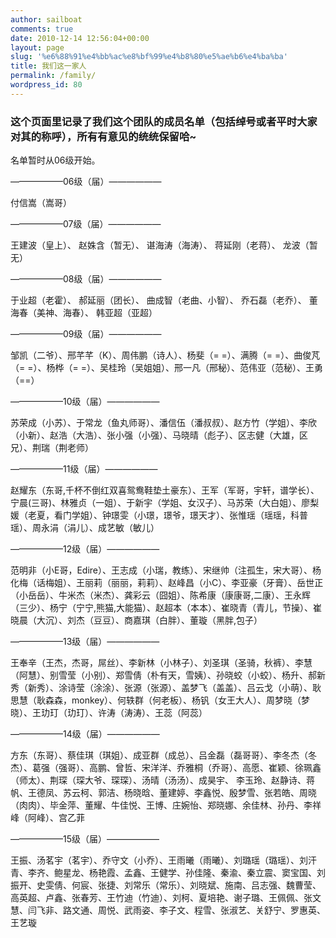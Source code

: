 ```yaml
---
author: sailboat
comments: true
date: 2010-12-14 12:56:04+00:00
layout: page
slug: '%e6%88%91%e4%bb%ac%e8%bf%99%e4%b8%80%e5%ae%b6%e4%ba%ba'
title: 我们这一家人
permalink: /family/
wordpress_id: 80
---
```


### 这个页面里记录了我们这个团队的成员名单（包括绰号或者平时大家对其的称呼），所有有意见的统统保留哈~


名单暂时从06级开始。

——————06级（届）——————

付信嵩（嵩哥）

——————07级（届）——————

王建波（皇上）、 赵姝含（暂无）、 谌海涛（海涛）、 蒋延刚（老蒋）、 龙波（暂无）

——————08级（届）——————

于业超（老霍）、 郝延丽（团长）、 曲成智（老曲、小智）、 乔石磊（老乔）、 董海春（美神、海春）、 韩亚超（亚超）

——————09级（届）——————

邹凯（二爷）、邢芊芊（K）、周伟鹏（诗人）、杨斐（= =）、满腾（= =）、曲俊芃（= =）、杨桦（= =）、吴桂玲（吴姐姐）、邢一凡（邢秘）、范伟亚（范秘）、王勇（==）

——————10级（届）——————

苏荣成（小苏）、于常龙（鱼丸师哥）、潘信伍（潘叔叔）、赵方竹（学姐）、李欣（小新）、赵浩（大浩）、张小强（小强）、马晓晴（彪子）、区志健（大雄，区兄）、荆瑞（荆老师）

——————11级（届）——————

赵耀东（东哥,千杯不倒红双喜鸳鸯鞋垫土豪东）、王军（军哥，宇轩，谱学长）、宁晨(三哥)、林雅贞（一姐）、于新宇（学姐、女汉子）、马苏荣（大白姐）、廖梨媛（老夏，看门学姐）、钟璟雯（小璟，璟爷，璟天才）、张惟瑶（瑶瑶，科普瑶）、周永涓（涓儿）、成艺敏（敏儿）

——————12级（届）——————

范明非（小E哥，Edire）、王志成（小瑞，教练）、宋继帅（注孤生，宋大哥）、杨化梅（话梅姐）、王丽莉（丽丽，莉莉）、赵峰昌（小C）、李亚豪（牙膏）、岳世正（小岳岳）、牛米杰（米杰）、龚彩云（囧姐）、陈希康（康康哥,二康）、王永辉（三少）、杨宁（宁宁,熊猫,大能猫）、赵超本（本本）、崔晓青（青儿，节操）、崔晓晨（大沉）、刘杰（豆豆）、商嘉琪（白胖）、董璇（黑胖,包子）

——————13级（届）——————

王奉辛（王杰，杰哥，屌丝）、李新林（小林子）、刘圣琪（圣骑，秋裤）、李慧（阿慧）、别雪莹（小别）、郑雪倩（朴有天，雪姨）、孙晓蛟（小蛟）、杨升、郝新秀（新秀）、涂诗莹（涂涂）、张源（张源）、盖梦飞（盖盖）、吕云戈（小萌）、耿思慧（耿森森，monkey）、何轶群（何老板）、杨钒（女王大人）、周梦晓（梦晓）、王玏玎（玏玎）、许涛（涛涛）、王蕊（阿蕊）

——————14级（届）——————

方东（东哥）、蔡佳琪（琪姐）、成亚群（成总）、吕金磊（磊哥哥）、李冬杰（冬杰）、葛强（强哥）、高鹏、曾哲、宋洋洋、乔雅桐（乔哥）、高愿、崔颖、徐珮鑫（师太）、荆琛（琛大爷、琛琛）、汤晴（汤汤）、成昊宇、
李玉玲、赵静诗、蒋帆、王德凤、苏云柯、郭洁、杨晓晗、董建婷、李鑫悦、殷梦雪、张若皓、周晓（肉肉）、毕金萍、董耀、牛佳悦、王博、庄婉怡、郑晓娜、余佳林、孙丹、李祥峰（阿峰）、宫乙菲

——————15级（届）——————

王振、汤茗宇（茗宇）、乔守文（小乔）、王雨曦（雨曦）、刘璐瑶（璐瑶）、刘汗青、李齐、鲍星龙、杨艳霞、孟鑫、王健学、孙佳隆、秦渝、秦立震、窦宝国、刘振开、史雯倩、何宸、张捷、刘常乐（常乐）、刘晓斌、施南、吕志强、魏曹莹、高英超、卢鑫、张春芳、王竹迪（竹迪）、刘柯、夏培艳、谢子璐、王佩佩、张文慧、闫飞非、路文通、周悦、武雨姿、李子文、程雪、张淑艺、关舒宁、罗惠英、王艺璇
